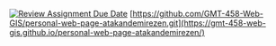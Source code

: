 [![Review Assignment Due Date](https://classroom.github.com/assets/deadline-readme-button-22041afd0340ce965d47ae6ef1cefeee28c7c493a6346c4f15d667ab976d596c.svg)](https://classroom.github.com/a/O2YWE8TK)
[https://github.com/GMT-458-Web-GIS/personal-web-page-atakandemirezen.git](https://gmt-458-web-gis.github.io/personal-web-page-atakandemirezen/)

